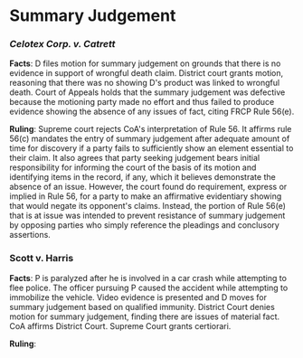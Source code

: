 # Summary Judgement

### *Celotex Corp. v. Catrett*

**Facts**:
D files motion for summary judgement on grounds that there is no evidence in support of wrongful death claim. District court grants motion, reasoning that there was no showing D's product was linked to wrongful death. Court of Appeals holds that the summary judgement was defective because the motioning party made no effort and thus failed to produce evidence showing the absence of any issues of fact, citing FRCP Rule 56(e).

**Ruling**:
Supreme court rejects CoA's interpretation of Rule 56. It affirms rule 56(c) mandates the entry of summary judgement after adequate amount of time for discovery if a party fails to sufficiently show an element essential to their claim. It also agrees that party seeking judgement bears initial responsibility for informing the court of the basis of its motion and identifying items in the record, if any, which it believes demonstrate the absence of an issue. However, the court found do requirement, express or implied in Rule 56, for a party to make an affirmative evidentiary showing that would negate its opponent's claims. Instead, the portion of Rule 56(e) that is at issue was intended to prevent resistance of summary judgement by opposing parties who simply reference the pleadings and conclusory assertions.

### Scott v. Harris

**Facts**:
P is paralyzed after he is involved in a car crash while attempting to flee police. The officer pursuing P caused the accident while attempting to immobilize the vehicle. Video evidence is presented and D moves for summary judgement based on qualified immunity. District Court denies motion for summary judgement, finding there are issues of material fact. CoA affirms District Court. Supreme Court grants certiorari.

**Ruling**:
